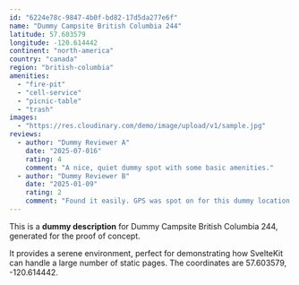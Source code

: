 ```yaml
---
id: "6224e78c-9847-4b0f-bd82-17d5da277e6f"
name: "Dummy Campsite British Columbia 244"
latitude: 57.603579
longitude: -120.614442
continent: "north-america"
country: "canada"
region: "british-columbia"
amenities:
  - "fire-pit"
  - "cell-service"
  - "picnic-table"
  - "trash"
images:
  - "https://res.cloudinary.com/demo/image/upload/v1/sample.jpg"
reviews:
  - author: "Dummy Reviewer A"
    date: "2025-07-016"
    rating: 4
    comment: "A nice, quiet dummy spot with some basic amenities."
  - author: "Dummy Reviewer B"
    date: "2025-01-09"
    rating: 2
    comment: "Found it easily. GPS was spot on for this dummy location."
---
```


This is a **dummy description** for Dummy Campsite British Columbia 244, generated for the proof of concept.

It provides a serene environment, perfect for demonstrating how SvelteKit can handle a large number of static pages. The coordinates are 57.603579, -120.614442.
